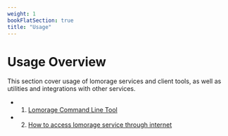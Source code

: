 ```yaml
---
weight: 1
bookFlatSection: true
title: "Usage"
---
```


# Usage Overview

This section cover usage of lomorage services and client tools, as well as utilities and integrations with other services.

 - 1. [Lomorage Command Line Tool](docs/Usage/lomorage-client/)

 - 2. [How to access lomorage service through internet](docs/Usage/external-access/)
